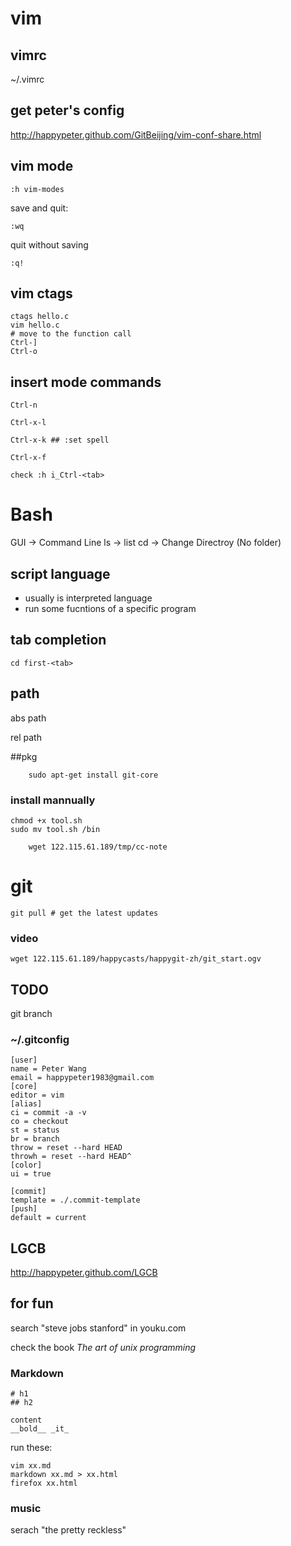 # vim
## vimrc

~/.vimrc

## get peter's config

http://happypeter.github.com/GitBeijing/vim-conf-share.html

## vim mode
	
	:h vim-modes

save and quit:

	:wq

quit without saving

	:q!
## vim ctags
    
    ctags hello.c
    vim hello.c
    # move to the function call
    Ctrl-]
    Ctrl-o
## insert mode commands

    Ctrl-n

    Ctrl-x-l

    Ctrl-x-k ## :set spell

    Ctrl-x-f

    check :h i_Ctrl-<tab>


# Bash

GUI -> Command Line
ls -> list
cd -> Change Directroy (No folder)
## script language

- usually is interpreted language
- run some fucntions of a specific program

## tab completion

	cd first-<tab>

## path

abs path

rel path

##pkg

		sudo apt-get install git-core
### install mannually

	chmod +x tool.sh
	sudo mv tool.sh /bin

		wget 122.115.61.189/tmp/cc-note

# git

	git pull # get the latest updates

### video

    wget 122.115.61.189/happycasts/happygit-zh/git_start.ogv

## TODO

git branch 

### ~/.gitconfig

    [user]
    name = Peter Wang
    email = happypeter1983@gmail.com
    [core]
    editor = vim
    [alias]
    ci = commit -a -v
    co = checkout
    st = status
    br = branch
    throw = reset --hard HEAD
    throwh = reset --hard HEAD^
    [color]
    ui = true

    [commit]
    template = ./.commit-template
    [push]
    default = current
## LGCB

http://happypeter.github.com/LGCB

## for fun

search "steve jobs stanford" in youku.com

check the book _The art of unix programming_

### Markdown

	# h1
	## h2

	content
	__bold__ _it_


run these:

	vim xx.md
	markdown xx.md > xx.html
	firefox xx.html
### music

serach "the pretty reckless"

